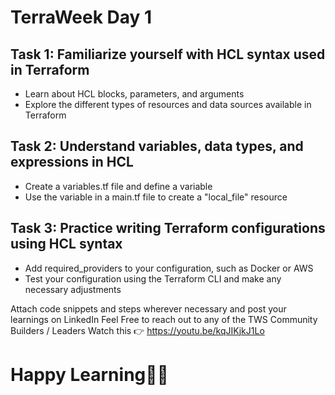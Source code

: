 # TerraWeek Day 1

## Task 1: Familiarize yourself with HCL syntax used in Terraform
- Learn about HCL blocks, parameters, and arguments
- Explore the different types of resources and data sources available in Terraform

## Task 2: Understand variables, data types, and expressions in HCL
- Create a variables.tf file and define a variable
- Use the variable in a main.tf file to create a "local_file" resource

## Task 3: Practice writing Terraform configurations using HCL syntax
- Add required_providers to your configuration, such as Docker or AWS
- Test your configuration using the Terraform CLI and make any necessary adjustments

Attach code snippets and steps wherever necessary and post your learnings on LinkedIn
Feel Free to reach out to any of the TWS Community Builders / Leaders
Watch this 👉 https://youtu.be/kqJIKjkJ1Lo

# Happy Learning🎉🚀
